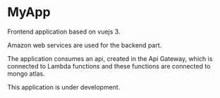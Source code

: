 # MyApp

Frontend application based on vuejs 3.

Amazon web services are used for the backend part.

The application consumes an api, created in the Api Gateway, which is connected to Lambda functions and these functions are connected to mongo atlas.

This application is under development.
